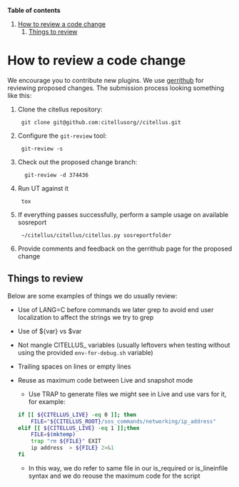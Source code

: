 **Table of contents**
<!-- TOC depthFrom:1 insertAnchor:true orderedList:true -->

1. [How to review a code change](#how-to-review-a-code-change)
    1. [Things to review](#things-to-review)

<!-- /TOC -->


<a id="markdown-how-to-review-a-code-change" name="how-to-review-a-code-change"></a>
# How to review a code change

We encourage you to contribute new plugins.  We use [gerrithub](https://review.gerrithub.io) for
reviewing proposed changes.  The submission process looking something
like this:

1. Clone the citellus repository:

        git clone git@github.com:citellusorg//citellus.git

1. Configure the `git-review` tool:

        git-review -s

1. Check out the proposed change branch:

         git-review -d 374436

1. Run UT against it

        tox

1. If everything passes successfully, perform a sample usage on available sosreport

        ~/citellus/citellus/citellus.py sosreportfolder

1. Provide comments and feedback on the gerrithub page for the proposed change

<a id="markdown-things-to-review" name="things-to-review"></a>
## Things to review

Below are some examples of things we do usually review:

- Use of LANG=C before commands we later grep to avoid end user localization to affect the strings we try to grep
- Use of ${var} vs $var
- Not mangle CITELLUS_ variables (usually leftovers when testing without using the provided `env-for-debug.sh` variable)
- Trailing spaces on lines or empty lines
- Reuse as maximum code between Live and snapshot mode
    - Use TRAP to generate files we might see in Live and use vars for it, for example:
    ~~~sh
    if [[ ${CITELLUS_LIVE} -eq 0 ]]; then
        FILE="${CITELLUS_ROOT}/sos_commands/networking/ip_address"
    elif [[ ${CITELLUS_LIVE} -eq 1 ]];then
        FILE=$(mktemp)
        trap "rm ${FILE}" EXIT
        ip address  > ${FILE} 2>&1
    fi
    ~~~

    - In this way, we do refer to same file in our is_required or is_lineinfile syntax and we do reouse the maximum code for the script
